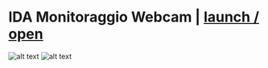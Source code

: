 # IDA Monitoraggio Webcam | [launch / open](http://ccristiano22.github.io/ida-inclusive-digital-assistant/prototipi/IDAwebcam) 

![alt text](https://i.imgur.com/F3MbbOR.jpg)
![alt text](https://i.imgur.com/yyfwMmQ.jpg)
